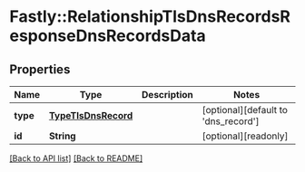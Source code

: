 # Fastly::RelationshipTlsDnsRecordsResponseDnsRecordsData

## Properties

| Name | Type | Description | Notes |
| ---- | ---- | ----------- | ----- |
| **type** | [**TypeTlsDnsRecord**](TypeTlsDnsRecord.md) |  | [optional][default to &#39;dns_record&#39;] |
| **id** | **String** |  | [optional][readonly] |

[[Back to API list]](../../README.md#endpoints) [[Back to README]](../../README.md)

